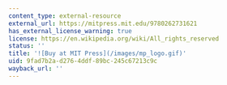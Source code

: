 ```yaml
---
content_type: external-resource
external_url: https://mitpress.mit.edu/9780262731621
has_external_license_warning: true
license: https://en.wikipedia.org/wiki/All_rights_reserved
status: ''
title: '![Buy at MIT Press](/images/mp_logo.gif)'
uid: 9fad7b2a-d276-4ddf-89bc-245c67213c9c
wayback_url: ''
---
```

